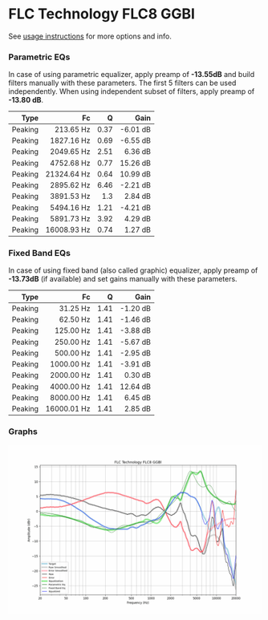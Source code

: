 # FLC Technology FLC8 GGBl
See [usage instructions](https://github.com/jaakkopasanen/AutoEq#usage) for more options and info.

### Parametric EQs
In case of using parametric equalizer, apply preamp of **-13.55dB** and build filters manually
with these parameters. The first 5 filters can be used independently.
When using independent subset of filters, apply preamp of **-13.80 dB**.

| Type    | Fc          |    Q | Gain     |
|--------:|------------:|-----:|---------:|
| Peaking | 213.65 Hz   | 0.37 | -6.01 dB |
| Peaking | 1827.16 Hz  | 0.69 | -6.55 dB |
| Peaking | 2049.65 Hz  | 2.51 | 6.36 dB  |
| Peaking | 4752.68 Hz  | 0.77 | 15.26 dB |
| Peaking | 21324.64 Hz | 0.64 | 10.99 dB |
| Peaking | 2895.62 Hz  | 6.46 | -2.21 dB |
| Peaking | 3891.53 Hz  | 1.3  | 2.84 dB  |
| Peaking | 5494.16 Hz  | 1.21 | -4.21 dB |
| Peaking | 5891.73 Hz  | 3.92 | 4.29 dB  |
| Peaking | 16008.93 Hz | 0.74 | 1.27 dB  |

### Fixed Band EQs
In case of using fixed band (also called graphic) equalizer, apply preamp of **-13.73dB**
(if available) and set gains manually with these parameters.

| Type    | Fc          |    Q | Gain     |
|--------:|------------:|-----:|---------:|
| Peaking | 31.25 Hz    | 1.41 | -1.20 dB |
| Peaking | 62.50 Hz    | 1.41 | -1.46 dB |
| Peaking | 125.00 Hz   | 1.41 | -3.88 dB |
| Peaking | 250.00 Hz   | 1.41 | -5.67 dB |
| Peaking | 500.00 Hz   | 1.41 | -2.95 dB |
| Peaking | 1000.00 Hz  | 1.41 | -3.91 dB |
| Peaking | 2000.00 Hz  | 1.41 | 0.30 dB  |
| Peaking | 4000.00 Hz  | 1.41 | 12.64 dB |
| Peaking | 8000.00 Hz  | 1.41 | 6.45 dB  |
| Peaking | 16000.01 Hz | 1.41 | 2.85 dB  |

### Graphs
![](./FLC%20Technology%20FLC8%20GGBl.png)
